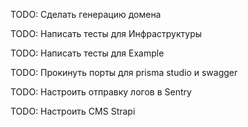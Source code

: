 TODO: Сделать генерацию домена

TODO: Написать тесты для Инфраструктуры

TODO: Написать тесты для Example

TODO: Прокинуть порты для prisma studio и swagger

TODO: Настроить отправку логов в Sentry

TODO: Настроить CMS Strapi
